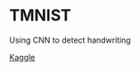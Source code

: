# TMNIST
Using CNN to detect handwriting

[Kaggle](https://www.kaggle.com/code/anasbaig10/tmnist-typeface-anas-baig)
